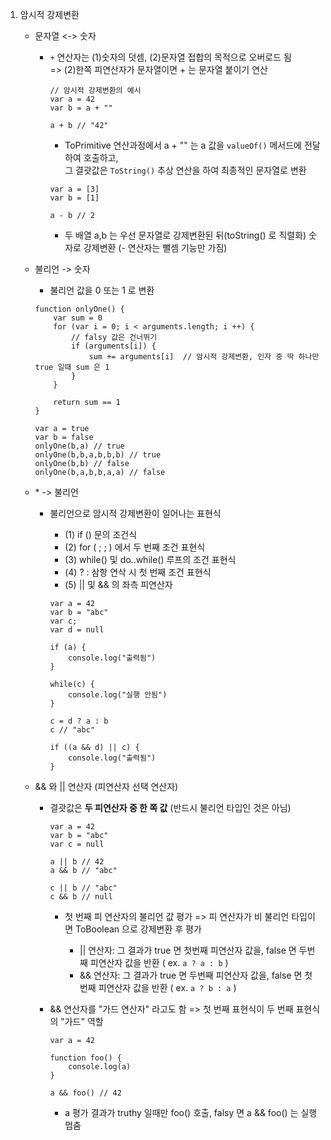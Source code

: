 1.  암시적 강제변환

    -   문자열 <-> 숫자

        -   `+` 연산자는 (1)숫자의 덧셈, (2)문자열 접합의 목적으로 오버로드 됨  
            => (2)한쪽 피연산자가 문자열이면 + 는 문자열 붙이기 연산

            ```
            // 암시적 강제변환의 예시
            var a = 42
            var b = a + ""

            a + b // "42"
            ```

            -   ToPrimitive 연산과정에서 a + "" 는 a 값을 `valueOf()` 메서드에 전달하여 호출하고,  
                그 결괏값은 `ToString()` 추상 연산을 하여 최종적인 문자열로 변환

            ```
            var a = [3]
            var b = [1]

            a - b // 2
            ```

            -   두 배열 a,b 는 우선 문자열로 강제변환된 뒤(toString() 로 직렬화) 숫자로 강제변환 (- 연산자는 뺄셈 기능만 가짐)

    -   불리언 -> 숫자

        -   불리언 값을 0 또는 1 로 변환

        ```
        function onlyOne() {
            var sum = 0
            for (var i = 0; i < arguments.length; i ++) {
                // falsy 값은 건너뛰기
                if (arguments[i]) {
                    sum += arguments[i]  // 암시적 강제변환, 인자 중 딱 하나만 true 일때 sum 은 1
                }
            }

            return sum == 1
        }

        var a = true
        var b = false
        onlyOne(b,a) // true
        onlyOne(b,b,a,b,b,b) // true
        onlyOne(b,b) // false
        onlyOne(b,a,b,b,a,a) // false
        ```

    -   \* -> 불리언

        -   불리언으로 암시적 강제변환이 일어나는 표현식

            -   (1) if () 문의 조건식
            -   (2) for ( ; ; ) 에서 두 번째 조건 표현식
            -   (3) while() 및 do..while() 루프의 조건 표현식
            -   (4) ? : 삼항 연삭 시 첫 번째 조건 표현식
            -   (5) || 및 && 의 좌측 피연산자

            ```
            var a = 42
            var b = "abc"
            var c;
            var d = null

            if (a) {
                console.log("출력됨")
            }

            while(c) {
                console.log("실행 안됨")
            }

            c = d ? a : b
            c // "abc"

            if ((a && d) || c) {
                console.log("출력됨")
            }
            ```

    -   && 와 || 연산자 (피연산자 선택 연산자)

        -   결괏값은 **두 피연산자 중 한 쪽 값** (반드시 불리언 타입인 것은 아님)

            ```
            var a = 42
            var b = "abc"
            var c = null

            a || b // 42
            a && b // "abc"

            c || b // "abc"
            c && b // null
            ```

            -   첫 번째 피 연산자의 불리언 값 평가 => 피 연산자가 비 불리언 타입이면 ToBoolean 으로 강제변환 후 평가

                -   || 연산자: 그 결과가 true 면 첫번째 피연산자 값을, false 면 두번째 피연산자 값을 반환 ( ex. `a ? a : b` )
                -   && 연산자: 그 결과가 true 면 두번째 피연산자 값을, false 면 첫번째 피연산자 값을 반환 ( ex. `a ? b : a` )

        -   && 연산자를 "가드 연산자" 라고도 함 => 첫 번째 표현식이 두 번째 표현식의 "가드" 역할

            ```
            var a = 42

            function foo() {
                console.log(a)
            }

            a && foo() // 42
            ```

            -   a 평가 결과가 truthy 일때만 foo() 호출, falsy 면 a && foo() 는 실행 멈춤
